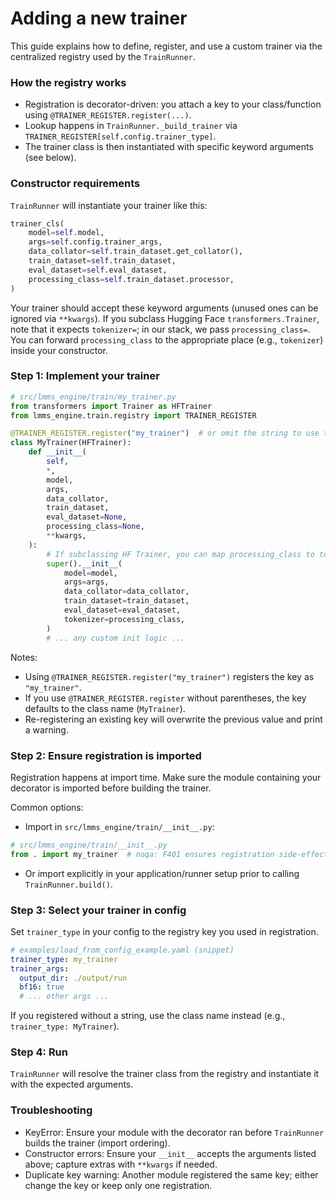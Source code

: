 # Adding a new trainer

This guide explains how to define, register, and use a custom trainer via the centralized registry used by the `TrainRunner`.

### How the registry works

- Registration is decorator-driven: you attach a key to your class/function using `@TRAINER_REGISTER.register(...)`.
- Lookup happens in `TrainRunner._build_trainer` via `TRAINER_REGISTER[self.config.trainer_type]`.
- The trainer class is then instantiated with specific keyword arguments (see below).

### Constructor requirements

`TrainRunner` will instantiate your trainer like this:

```python
trainer_cls(
    model=self.model,
    args=self.config.trainer_args,
    data_collator=self.train_dataset.get_collator(),
    train_dataset=self.train_dataset,
    eval_dataset=self.eval_dataset,
    processing_class=self.train_dataset.processor,
)
```

Your trainer should accept these keyword arguments (unused ones can be ignored via `**kwargs`). If you subclass Hugging Face `transformers.Trainer`, note that it expects `tokenizer=`; in our stack, we pass `processing_class=`. You can forward `processing_class` to the appropriate place (e.g., `tokenizer`) inside your constructor.

### Step 1: Implement your trainer

```python
# src/lmms_engine/train/my_trainer.py
from transformers import Trainer as HFTrainer
from lmms_engine.train.registry import TRAINER_REGISTER

@TRAINER_REGISTER.register("my_trainer")  # or omit the string to use the class name as the key
class MyTrainer(HFTrainer):
    def __init__(
        self,
        *,
        model,
        args,
        data_collator,
        train_dataset,
        eval_dataset=None,
        processing_class=None,
        **kwargs,
    ):
        # If subclassing HF Trainer, you can map processing_class to tokenizer
        super().__init__(
            model=model,
            args=args,
            data_collator=data_collator,
            train_dataset=train_dataset,
            eval_dataset=eval_dataset,
            tokenizer=processing_class,
        )
        # ... any custom init logic ...
```

Notes:
- Using `@TRAINER_REGISTER.register("my_trainer")` registers the key as `"my_trainer"`.
- If you use `@TRAINER_REGISTER.register` without parentheses, the key defaults to the class name (`MyTrainer`).
- Re-registering an existing key will overwrite the previous value and print a warning.

### Step 2: Ensure registration is imported

Registration happens at import time. Make sure the module containing your decorator is imported before building the trainer.

Common options:
- Import in `src/lmms_engine/train/__init__.py`:

```python
# src/lmms_engine/train/__init__.py
from . import my_trainer  # noqa: F401 ensures registration side-effect
```

- Or import explicitly in your application/runner setup prior to calling `TrainRunner.build()`.

### Step 3: Select your trainer in config

Set `trainer_type` in your config to the registry key you used in registration.

```yaml
# examples/load_from_config_example.yaml (snippet)
trainer_type: my_trainer
trainer_args:
  output_dir: ./output/run
  bf16: true
  # ... other args ...
```

If you registered without a string, use the class name instead (e.g., `trainer_type: MyTrainer`).

### Step 4: Run

`TrainRunner` will resolve the trainer class from the registry and instantiate it with the expected arguments.

### Troubleshooting

- KeyError: Ensure your module with the decorator ran before `TrainRunner` builds the trainer (import ordering).
- Constructor errors: Ensure your `__init__` accepts the arguments listed above; capture extras with `**kwargs` if needed.
- Duplicate key warning: Another module registered the same key; either change the key or keep only one registration.


